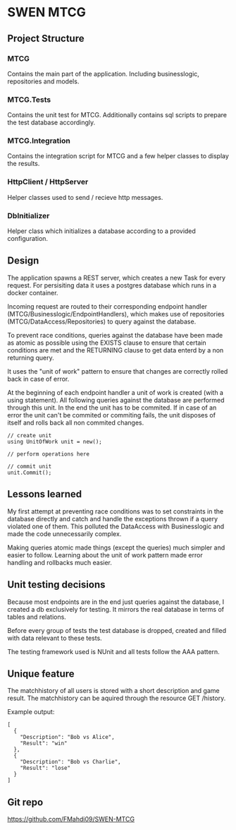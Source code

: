 # SWEN MTCG

## Project Structure

### MTCG

Contains the main part of the application.
Including businesslogic, repositories and models.

### MTCG.Tests

Contains the unit test for MTCG.
Additionally contains sql scripts to prepare the test database accordingly.

### MTCG.Integration

Contains the integration script for MTCG and a few helper classes to display the results.

### HttpClient / HttpServer

Helper classes used to send / recieve http messages.

### DbInitializer

Helper class which initializes a database according to a provided configuration.

## Design

The application spawns a REST server, which creates a new Task for every request. For persisiting data it uses a postgres database which runs in a docker container.

Incoming request are routed to their corresponding endpoint handler (MTCG/Businesslogic/EndpointHandlers), which makes use of repositories (MTCG/DataAccess/Repositories) to query against the database.

To prevent race conditions, queries against the database have been made as atomic as possible using the EXISTS clause to ensure that certain conditions are met and the RETURNING clause to get data enterd by a non returning query.

It uses the "unit of work" pattern to ensure that changes are correctly rolled back in case of error.

At the beginning of each endpoint handler a unit of work is created (with a using statement).
All following queries against the database are performed through this unit. 
In the end the unit has to be commited. 
If in case of an error the unit can't be commited or commiting fails, the unit disposes of itself and rolls back all non commited changes.

```
// create unit
using UnitOfWork unit = new();

// perform operations here

// commit unit
unit.Commit();
```

## Lessons learned

My first attempt at preventing race conditions was to set constraints in the database directly and catch and handle the exceptions thrown if a query violated one of them.
This polluted the DataAccess with Businesslogic and made the code unnecessarily complex.

Making queries atomic made things (except the queries) much simpler and easier to follow.
Learning about the unit of work pattern made error handling and rollbacks much easier.

## Unit testing decisions

Because most endpoints are in the end just queries against the database, I created a db exclusively for testing.
It mirrors the real database in terms of tables and relations.

Before every group of tests the test database is dropped, created and filled with data relevant to these tests.

The testing framework used is NUnit and all tests follow the AAA pattern.

## Unique feature

The matchhistory of all users is stored with a short description and game result.
The matchhistory can be aquired through the resource GET /history.

Example output:

```
[
  {
    "Description": "Bob vs Alice",
    "Result": "win"
  },
  {
    "Description": "Bob vs Charlie",
    "Result": "lose"
  }
]
```

## Git repo

https://github.com/FMahdi09/SWEN-MTCG